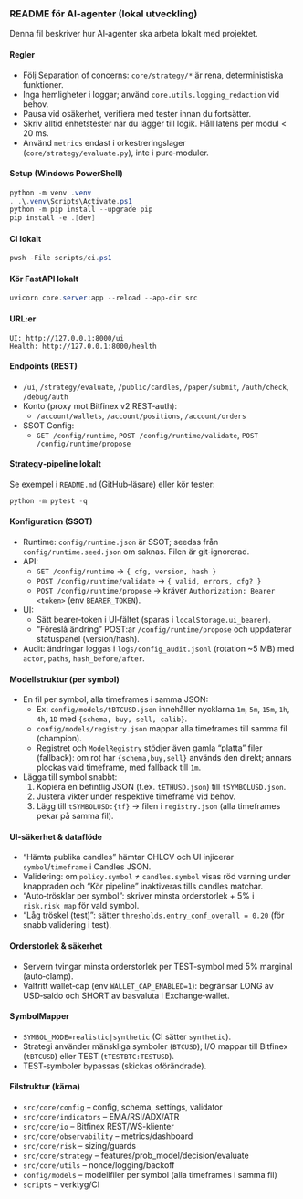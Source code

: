 ### README för AI‑agenter (lokal utveckling)

Denna fil beskriver hur AI‑agenter ska arbeta lokalt med projektet.

#### Regler
- Följ Separation of concerns: `core/strategy/*` är rena, deterministiska funktioner.
- Inga hemligheter i loggar; använd `core.utils.logging_redaction` vid behov.
- Pausa vid osäkerhet, verifiera med tester innan du fortsätter.
- Skriv alltid enhetstester när du lägger till logik. Håll latens per modul < 20 ms.
- Använd `metrics` endast i orkestreringslager (`core/strategy/evaluate.py`), inte i pure‑moduler.

#### Setup (Windows PowerShell)
```powershell
python -m venv .venv
. .\.venv\Scripts\Activate.ps1
python -m pip install --upgrade pip
pip install -e .[dev]
```

#### CI lokalt
```powershell
pwsh -File scripts/ci.ps1
```

#### Kör FastAPI lokalt
```powershell
uvicorn core.server:app --reload --app-dir src
```

#### URL:er
```
UI: http://127.0.0.1:8000/ui
Health: http://127.0.0.1:8000/health
```

#### Endpoints (REST)
- `/ui`, `/strategy/evaluate`, `/public/candles`, `/paper/submit`, `/auth/check`, `/debug/auth`
- Konto (proxy mot Bitfinex v2 REST‑auth):
  - `/account/wallets`, `/account/positions`, `/account/orders`
- SSOT Config:
  - `GET /config/runtime`, `POST /config/runtime/validate`, `POST /config/runtime/propose`

#### Strategy‑pipeline lokalt
Se exempel i `README.md` (GitHub‑läsare) eller kör tester:
```powershell
python -m pytest -q
```

#### Konfiguration (SSOT)
- Runtime: `config/runtime.json` är SSOT; seedas från `config/runtime.seed.json` om saknas. Filen är git‑ignorerad.
- API:
  - `GET /config/runtime` → `{ cfg, version, hash }`
  - `POST /config/runtime/validate` → `{ valid, errors, cfg? }`
  - `POST /config/runtime/propose` → kräver `Authorization: Bearer <token>` (env `BEARER_TOKEN`).
- UI:
  - Sätt bearer‑token i UI‑fältet (sparas i `localStorage.ui_bearer`).
  - “Föreslå ändring” POST:ar `/config/runtime/propose` och uppdaterar statuspanel (version/hash).
- Audit: ändringar loggas i `logs/config_audit.jsonl` (rotation ~5 MB) med `actor`, `paths`, `hash_before/after`.

#### Modellstruktur (per symbol)
- En fil per symbol, alla timeframes i samma JSON:
  - Ex: `config/models/tBTCUSD.json` innehåller nycklarna `1m`, `5m`, `15m`, `1h`, `4h`, `1D` med `{schema, buy, sell, calib}`.
  - `config/models/registry.json` mappar alla timeframes till samma fil (champion).
  - Registret och `ModelRegistry` stödjer även gamla “platta” filer (fallback): om rot har `{schema,buy,sell}` används den direkt; annars plockas vald timeframe, med fallback till `1m`.
- Lägga till symbol snabbt:
  1) Kopiera en befintlig JSON (t.ex. `tETHUSD.json`) till `tSYMBOLUSD.json`.
  2) Justera vikter under respektive timeframe vid behov.
  3) Lägg till `tSYMBOLUSD:{tf}` → filen i `registry.json` (alla timeframes pekar på samma fil).

#### UI‑säkerhet & dataflöde
- “Hämta publika candles” hämtar OHLCV och UI injicerar `symbol`/`timeframe` i Candles JSON.
- Validering: om `policy.symbol` ≠ `candles.symbol` visas röd varning under knappraden och “Kör pipeline” inaktiveras tills candles matchar.
- “Auto‑trösklar per symbol”: skriver minsta orderstorlek + 5% i `risk.risk_map` för vald symbol.
- “Låg tröskel (test)”: sätter `thresholds.entry_conf_overall = 0.20` (för snabb validering i test).

#### Orderstorlek & säkerhet
- Servern tvingar minsta orderstorlek per TEST‑symbol med 5% marginal (auto‑clamp).
- Valfritt wallet‑cap (env `WALLET_CAP_ENABLED=1`): begränsar LONG av USD‑saldo och SHORT av basvaluta i Exchange‑wallet.

#### SymbolMapper
- `SYMBOL_MODE=realistic|synthetic` (CI sätter `synthetic`).
- Strategi använder mänskliga symboler (`BTCUSD`); I/O mappar till Bitfinex (`tBTCUSD`) eller TEST (`tTESTBTC:TESTUSD`).
- TEST‑symboler bypassas (skickas oförändrade).

#### Filstruktur (kärna)
- `src/core/config` – config, schema, settings, validator
- `src/core/indicators` – EMA/RSI/ADX/ATR
- `src/core/io` – Bitfinex REST/WS-klienter
- `src/core/observability` – metrics/dashboard
- `src/core/risk` – sizing/guards
- `src/core/strategy` – features/prob_model/decision/evaluate
- `src/core/utils` – nonce/logging/backoff
- `config/models` – modellfiler per symbol (alla timeframes i samma fil)
- `scripts` – verktyg/CI

